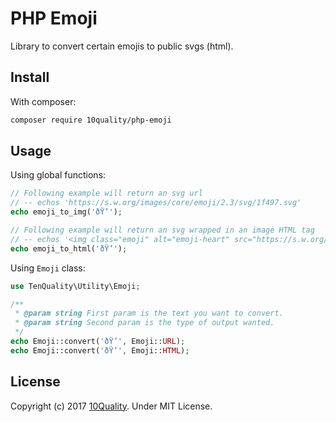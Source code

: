 # PHP Emoji

Library to convert certain emojis to public svgs (html).

## Install

With composer:
```bash
composer require 10quality/php-emoji
```

## Usage

Using global functions:
```php
// Following example will return an svg url
// -- echos 'https://s.w.org/images/core/emoji/2.3/svg/1f497.svg'
echo emoji_to_img('ðŸ’');

// Following example will return an svg wrapped in an image HTML tag
// -- echos '<img class="emoji" alt="emoji-heart" src="https://s.w.org/images/core/emoji/2.3/svg/1f497.svg"/>'
echo emoji_to_html('ðŸ’');
```

Using `Emoji` class:
```php
use TenQuality\Utility\Emoji;

/**
 * @param string First param is the text you want to convert.
 * @param string Second param is the type of output wanted.
 */
echo Emoji::convert('ðŸ’', Emoji::URL);
echo Emoji::convert('ðŸ’', Emoji::HTML);
```

## License

Copyright (c) 2017 [10Quality](http://www.10quality.com/). Under MIT License.